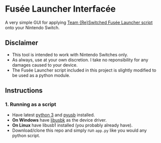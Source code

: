 # Fusée Launcher Interfacée
A very simple GUI for applying [Team {Re}Switched Fusée Launcher script](https://github.com/reswitched/fusee-launcher) onto your Nintendo Switch.


## Disclaimer
* This tool is intended to work with Nintendo Switches only.
* As always, use at your own discretion. I take no reponsibility for any damages caused to your device.
* The Fusée Launcher script included in this project is slightly modified to be used as a python module.


## Instructions
### 1. Running as a script
* Have latest [python 3](https://www.python.org/downloads/) and [pyusb](https://github.com/pyusb/pyusb) installed.
* __On Windows__ have [libusbk](http://libusbk.sourceforge.net/UsbK3/index.html) as the device driver.
* __On Linux__ have libusb1 installed (you probably already have).
* Download/clone this repo and simply run `app.py` like you would any python script.

